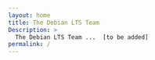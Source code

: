 ```yaml
---
layout: home
title: The Debian LTS Team
Description: >
  The Debian LTS Team ...  [to be added]
permalink: /
---
```


<!-- vim: set tw=79 ts=2 sw=2 ai si et: -->
